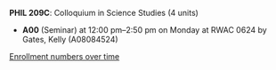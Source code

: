 **PHIL 209C**: Colloquium in Science Studies (4 units)

- **A00** (Seminar) at 12:00 pm–2:50 pm on Monday at RWAC 0624 by Gates, Kelly (A08084524)

[Enrollment numbers over time](./PHIL209C.tsv)
